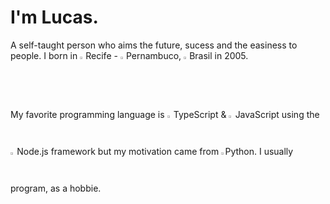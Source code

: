 # I'm Lucas.
A self-taught person who aims the future, sucess and the easiness to people.
I born in <img src="https://upload.wikimedia.org/wikipedia/commons/5/53/Bandeira_de_Recife.svg"  width="1.8%" height="1.8%">Recife - <img src="https://upload.wikimedia.org/wikipedia/commons/5/59/Bandeira_de_Pernambuco.svg"  width="1.8%" height="1.8%">Pernambuco, <img src="https://upload.wikimedia.org/wikipedia/en/0/05/Flag_of_Brazil.svg"  width="1.8%" height="1.8%">Brasil in 2005.

My favorite programming language is <img src="[https://upload.wikimedia.org/wikipedia/commons/thumb/9/99/Unofficial_JavaScript_logo_2.svg/50px-Unofficial_JavaScript_logo_2.svg.png](https://upload.wikimedia.org/wikipedia/commons/4/4c/Typescript_logo_2020.svg)"  width="1.25%" height="1.25%"> TypeScript & <img src="https://upload.wikimedia.org/wikipedia/commons/thumb/9/99/Unofficial_JavaScript_logo_2.svg/50px-Unofficial_JavaScript_logo_2.svg.png"  width="1.25%" height="1.25%"> JavaScript using the <img src="https://upload.wikimedia.org/wikipedia/commons/d/d9/Node.js_logo.svg"  width="1.25%" height="1.25%"> Node.js framework but my motivation came from <img src="https://upload.wikimedia.org/wikipedia/commons/c/c3/Python-logo-notext.svg"  width="1.25%" height="1.25%">Python. I usually program, as a hobbie.
